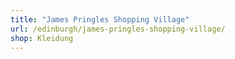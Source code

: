```yaml
---
title: "James Pringles Shopping Village"
url: /edinburgh/james-pringles-shopping-village/
shop: Kleidung
---
```

